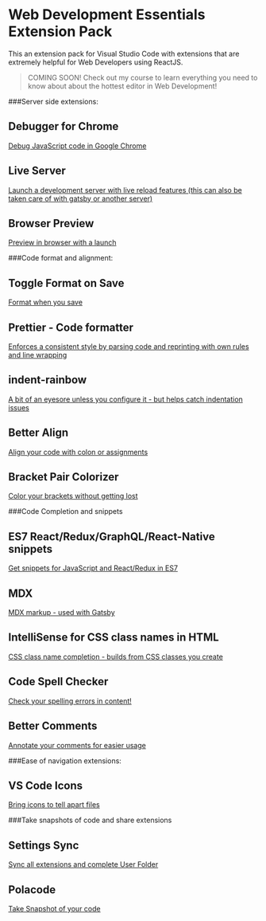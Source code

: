 # Web Development Essentials Extension Pack

This an extension pack for Visual Studio Code with extensions that are extremely helpful for Web Developers using ReactJS.

> COMING SOON! Check out my course to learn everything you need to know about about the hottest editor in Web Development!

###Server side extensions:

## Debugger for Chrome

[Debug JavaScript code in Google Chrome](https://marketplace.visualstudio.com/items?itemName=msjsdiag.debugger-for-chrome)

## Live Server

[Launch a development server with live reload features (this can also be taken care of with gatsby or another server)](https://marketplace.visualstudio.com/items?itemName=ritwickdey.LiveServer)

## Browser Preview

[Preview in browser with a launch](https://marketplace.visualstudio.com/items?itemName=auchenberg.vscode-browser-preview)


###Code format and alignment:

## Toggle Format on Save

[Format when you save](https://marketplace.visualstudio.com/items?itemName=cbrevik.toggle-format-on-save)

## Prettier - Code formatter

[Enforces a consistent style by parsing code and reprinting with own rules and line wrapping](https://marketplace.visualstudio.com/items?itemName=esbenp.prettier-vscode)

## indent-rainbow

[A bit of an eyesore unless you configure it - but helps catch indentation issues](https://marketplace.visualstudio.com/items?itemName=oderwat.indent-rainbow)

## Better Align

[Align your code with colon or assignments](https://marketplace.visualstudio.com/items?itemName=wwm.better-align)

## Bracket Pair Colorizer

[Color your brackets without getting lost](https://marketplace.visualstudio.com/items?itemName=CoenraadS.bracket-pair-colorizer)


###Code Completion and snippets 


## ES7 React/Redux/GraphQL/React-Native snippets

[Get snippets for JavaScript and React/Redux in ES7](https://marketplace.visualstudio.com/items?itemName=dsznajder.es7-react-js-snippets)

## MDX

[MDX markup - used with Gatsby](https://marketplace.visualstudio.com/items?itemName=silvenon.mdx)

## IntelliSense for CSS class names in HTML

[CSS class name completion - builds from CSS classes you create](https://marketplace.visualstudio.com/items?itemName=Zignd.html-css-class-completion)

## Code Spell Checker

[Check your spelling errors in content!](https://marketplace.visualstudio.com/items?itemName=streetsidesoftware.code-spell-checker)

## Better Comments

[Annotate your comments for easier usage](https://marketplace.visualstudio.com/items?itemName=aaron-bond.better-comments)


###Ease of navigation extensions: 

## VS Code Icons

[Bring icons to tell apart files](https://marketplace.visualstudio.com/items?itemName=vscode-icons-team.vscode-icons)

###Take snapshots of code and share extensions 

## Settings Sync

[Sync all extensions and complete User Folder](https://marketplace.visualstudio.com/items?itemName=Shan.code-settings-sync)

## Polacode

[Take Snapshot of your code](https://marketplace.visualstudio.com/items?itemName=pnp.polacode)
